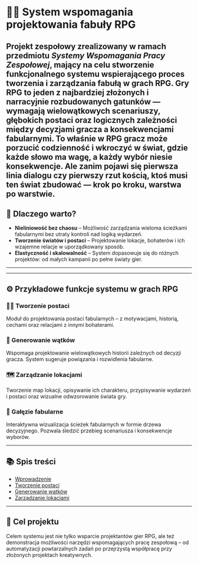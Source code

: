 # 🧙‍♂️ System wspomagania projektowania fabuły RPG

Projekt zespołowy zrealizowany w ramach przedmiotu *Systemy Wspomagania Pracy Zespołowej*, mający na celu stworzenie funkcjonalnego systemu wspierającego proces tworzenia i zarządzania fabułą w grach RPG.
Gry RPG to jeden z najbardziej złożonych i narracyjnie rozbudowanych gatunków — wymagają wielowątkowych scenariuszy, głębokich postaci oraz logicznych zależności między decyzjami gracza a konsekwencjami fabularnymi. 
To właśnie w RPG gracz może porzucić codzienność i wkroczyć w świat, gdzie każde słowo ma wagę, a każdy wybór niesie konsekwencje. Ale zanim pojawi się pierwsza linia dialogu czy pierwszy rzut kością, ktoś musi ten świat zbudować — krok po kroku, warstwa po warstwie.
---

## 🚀 Dlaczego warto?

- **Nieliniowość bez chaosu** – Możliwość zarządzania wieloma ścieżkami fabularnymi bez utraty kontroli nad logiką wydarzeń.
- **Tworzenie światów i postaci** – Projektowanie lokacje, bohaterów i ich wzajemne relacje w uporządkowany sposób.
- **Elastyczność i skalowalność** – System dopasowuje się do różnych projektów: od małych kampanii po pełne światy gier.

---

---
## ⚙️ Przykładowe funkcje systemu w grach RPG

### 🧙‍♂️ Tworzenie postaci
Moduł do projektowania postaci fabularnych – z motywacjami, historią, cechami oraz relacjami z innymi bohaterami.

### 🧩 Generowanie wątków
Wspomaga projektowanie wielowątkowych historii zależnych od decyzji gracza. System sugeruje powiązania i rozwidlenia fabularne.

### 🗺️ Zarządzanie lokacjami
Tworzenie map lokacji, opisywanie ich charakteru, przypisywanie wydarzeń i postaci oraz wizualne odwzorowanie świata gry.

### 🌳 Gałęzie fabularne
Interaktywna wizualizacja ścieżek fabularnych w formie drzewa decyzyjnego. Pozwala śledzić przebieg scenariusza i konsekwencje wyborów.

---

## 📚 Spis treści

- [Wprowadzenie](wprowadzenie.md)
- [Tworzenie postaci](postacie.md)
- [Generowanie wątków](watki.md)
- [Zarządzanie lokacjami](lokacje.md)

---

## 📌 Cel projektu

Celem systemu jest nie tylko wsparcie projektantów gier RPG, ale też demonstracja możliwości narzędzi wspomagających pracę zespołową – od automatyzacji powtarzalnych zadań po przejrzystą współpracę przy złożonych projektach kreatywnych.
